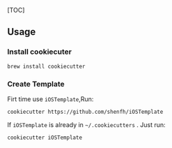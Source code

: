 
[TOC]
## Usage
### Install cookiecuter

```
brew install cookiecutter
```

### Create Template
Firt time use `iOSTemplate`,Run:

```
cookiecutter https://github.com/shenfh/iOSTemplate
```

If   `iOSTemplate` is already in `~/.cookiecutters`   . Just run:

```
cookiecutter iOSTemplate
```


